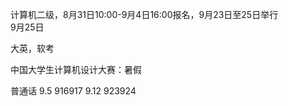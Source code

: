 计算机二级，8月31日10:00-9月4日16:00报名，9月23日至25日举行  
9月25日

大英，软考

中国大学生计算机设计大赛：暑假

普通话
9.5 916917
9.12 923924